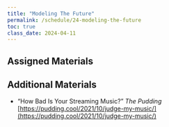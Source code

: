```yaml
---
title: "Modeling The Future"
permalink: /schedule/24-modeling-the-future
toc: true
class_date: 2024-04-11
---
```


## Assigned Materials

## Additional Materials

- “How Bad Is Your Streaming Music?” *The Pudding* [https://pudding.cool/2021/10/judge-my-music/](https://pudding.cool/2021/10/judge-my-music/) 


